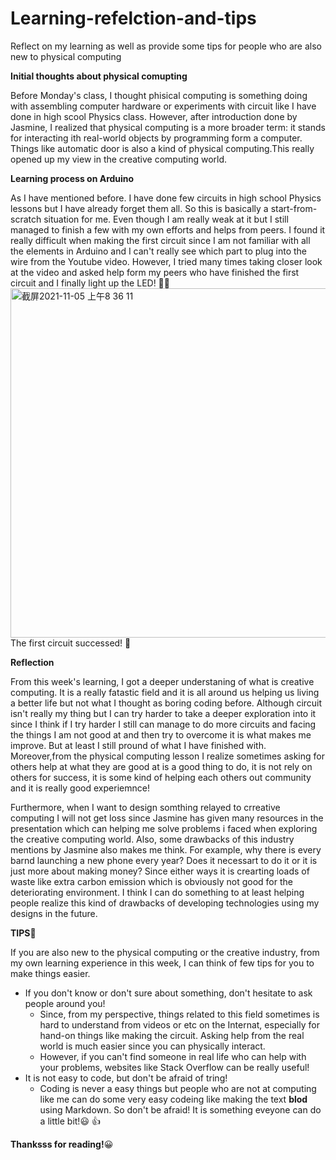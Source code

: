 # Learning-refelction-and-tips

Reflect on my learning as well as provide some tips for people who are also new to physical computing


**Initial thoughts about physical comupting**

Before Monday's class, I thought phisical computing is something doing with assembling computer hardware or experiments with circuit like I have done in high scool Physics class. However, after introduction done by Jasmine, I realized that physical computing is a more broader term: it stands for interacting ith real-world objects by programming form a computer. Things like automatic door is also a kind of physical computing.This really opened up my view in the creative computing world.


**Learning process on Arduino**

As I have mentioned before. I have done few circuits in high school Physics lessons but I have already forget them all. So this is basically a start-from-scratch situation for me. Even though I am really weak at it but I still managed to finish a few with my own efforts and helps from peers. I found it really difficult when making the first circuit since I am not familiar with all the elements in Arduino and I can't really see which part to plug into the wire from the Youtube video. However, I tried many times taking closer look at the video and asked help form my peers who have finished the first circuit and I finally light up the LED! 🥳🥳
<img width="559" alt="截屏2021-11-05 上午8 36 11" src="https://user-images.githubusercontent.com/93761307/140488332-a1b6139b-97c1-4489-9e81-596b4e47b657.png">
The first circuit successed! 🙌


**Reflection**

From this week's learning, I got a deeper understaning of what is creative computing. It is a really fatastic field and it is all around us helping us living a better life but not what I thought as boring coding before. Although circuit isn't really my thing but I can try harder to take a deeper exploration into it since I think if I try harder I still can manage to do more circuits and facing the things I am not good at and then try to overcome it is what makes me improve. But at least I still pround of what I have finished with. Moreover,from the physical computing lesson I realize sometimes asking for others help at what they are good at is a good thing to do, it is not rely on others for success, it is some kind of helping each others out community and it is really good experiemnce! 

Furthermore, when I want to design somthing relayed to crreative computing I will not get loss since Jasmine has given many resources in the presentation which can helping me solve problems i faced when exploring the creative computing world. Also, some drawbacks of this industry mentions by Jasmine also makes me think. For example, why there is every barnd launching a new phone every year? Does it necessart to do it or it is just more about making money? Since either ways it is crearting loads of waste like extra carbon emission which is obviously not good for the deteriorating environment. I think I can do something to at least helping people realize this kind of drawbacks of developing technologies using my designs in the future.


**TIPS👏**

If you are also new to the physical computing or the creative industry, from my own learning experience in this week, I can think of few tips for you to make things easier.
- If you don't know or don't sure about something, don't hesitate to ask people around you!
    - Since, from my perspective, things related to this field sometimes is hard to understand from videos or etc on the Internat, especially for hand-on things like making the circuit. Asking help from the real world is much easier since you can physically interact.
    - However, if you can't find someone in real life who can help with your problems, websites like Stack Overflow can be really useful!
- It is not easy to code, but don't be afraid of tring!
    - Coding is never a easy things but people who are not at computing like me can do some very easy codeing like making the text **blod** using Markdown. So don't be afraid! It is something eveyone can do a little bit!😃 👍

**Thanksss for reading!**😀
